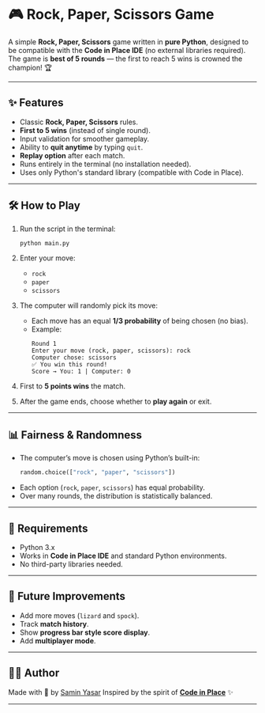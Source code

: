 # 🎮 Rock, Paper, Scissors Game

A simple **Rock, Paper, Scissors** game written in **pure Python**, designed to be compatible with the **Code in Place IDE** (no external libraries required).  
The game is **best of 5 rounds** — the first to reach 5 wins is crowned the champion! 🏆  

---

## ✨ Features

- Classic **Rock, Paper, Scissors** rules.
- **First to 5 wins** (instead of single round).
- Input validation for smoother gameplay.
- Ability to **quit anytime** by typing `quit`.
- **Replay option** after each match.
- Runs entirely in the terminal (no installation needed).
- Uses only Python's standard library (compatible with Code in Place).

---

## 🛠️ How to Play

1. Run the script in the terminal:
   ```bash
   python main.py
   ```

2. Enter your move:
   - `rock`
   - `paper`
   - `scissors`

3. The computer will randomly pick its move:
   - Each move has an equal **1/3 probability** of being chosen (no bias).
   - Example:
     ```
     Round 1
     Enter your move (rock, paper, scissors): rock
     Computer chose: scissors
     ✅ You win this round!
     Score → You: 1 | Computer: 0
     ```

4. First to **5 points wins** the match.

5. After the game ends, choose whether to **play again** or exit.

---

## 📊 Fairness & Randomness

- The computer’s move is chosen using Python’s built-in:
  ```python
  random.choice(["rock", "paper", "scissors"])
  ```
- Each option (`rock`, `paper`, `scissors`) has equal probability.
- Over many rounds, the distribution is statistically balanced.

---

## 🔧 Requirements

- Python 3.x  
- Works in **Code in Place IDE** and standard Python environments.  
- No third-party libraries needed.

---

## 🚀 Future Improvements

- Add more moves (`lizard` and `spock`).
- Track **match history**.
- Show **progress bar style score display**.
- Add **multiplayer mode**.

---

## 👩‍💻 Author

Made with 💙 by [Samin Yasar](https://samin-yasar.github.io) 
Inspired by the spirit of **[Code in Place](https://codeinplace.stanford.edu/cip4/share/BpYSSgwP79h3S7xRg2Mc)** ✨

---
